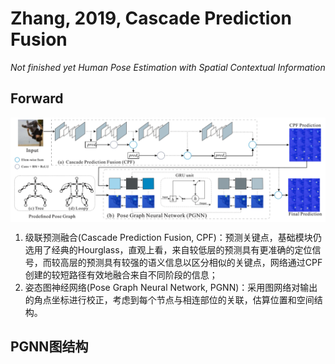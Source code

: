 # Zhang, 2019, Cascade Prediction Fusion
*Not finished yet*
*Human Pose Estimation with Spatial Contextual Information*

## Forward
<img src="./img/gaozhong_forward_01.png"  style="zoom:66%"  align="center"/>

1. 级联预测融合(Cascade Prediction Fusion, CPF)：预测关键点，基础模块仍选用了经典的Hourglass，直观上看，来自较低层的预测具有更准确的定位信号，而较高层的预测具有较强的语义信息以区分相似的关键点，网络通过CPF创建的较短路径有效地融合来自不同阶段的信息；
2. 姿态图神经网络(Pose Graph Neural Network, PGNN)：采用图网络对输出的角点坐标进行校正，考虑到每个节点与相连部位的关联，估算位置和空间结构。

## PGNN图结构